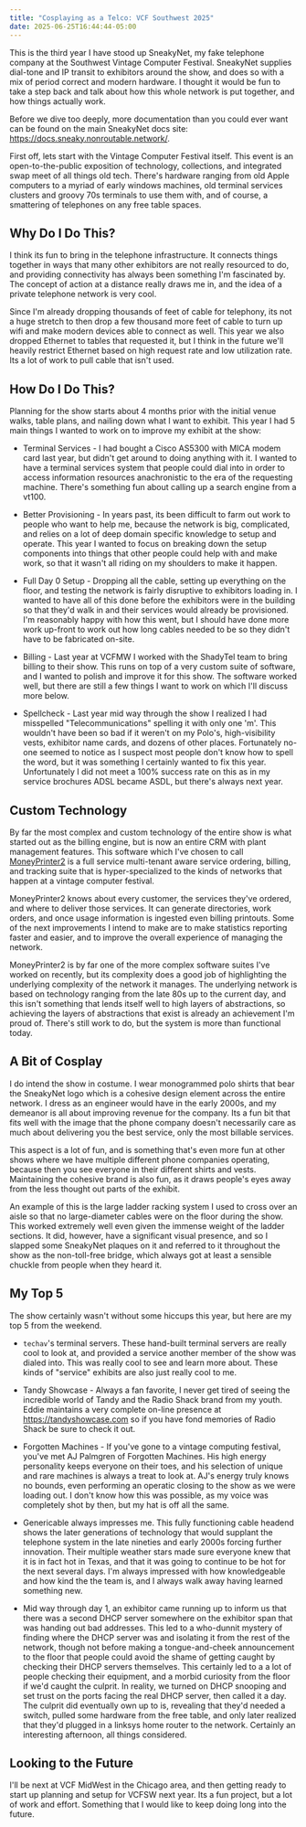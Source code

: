 ```yaml
---
title: "Cosplaying as a Telco: VCF Southwest 2025"
date: 2025-06-25T16:44:44-05:00
---
```


This is the third year I have stood up SneakyNet, my fake telephone
company at the Southwest Vintage Computer Festival.  SneakyNet
supplies dial-tone and IP transit to exhibitors around the show, and
does so with a mix of period correct and modern hardware.  I thought
it would be fun to take a step back and talk about how this whole
network is put together, and how things actually work.

Before we dive too deeply, more documentation than you could ever want
can be found on the main SneakyNet docs site:
<https://docs.sneaky.nonroutable.network/>.

First off, lets start with the Vintage Computer Festival itself.  This
event is an open-to-the-public exposition of technology, collections,
and integrated swap meet of all things old tech.  There's hardware
ranging from old Apple computers to a myriad of early windows
machines, old terminal services clusters and groovy 70s terminals to
use them with, and of course, a smattering of telephones on any free
table spaces.

## Why Do I Do This?

I think its fun to bring in the telephone infrastructure.  It connects
things together in ways that many other exhibitors are not really
resourced to do, and providing connectivity has always been something
I'm fascinated by.  The concept of action at a distance really draws
me in, and the idea of a private telephone network is very cool.

Since I'm already dropping thousands of feet of cable for telephony,
its not a huge stretch to then drop a few thousand more feet of cable
to turn up wifi and make modern devices able to connect as well.  This
year we also dropped Ethernet to tables that requested it, but I think
in the future we'll heavily restrict Ethernet based on high request
rate and low utilization rate.  Its a lot of work to pull cable that
isn't used.

## How Do I Do This?

Planning for the show starts about 4 months prior with the initial
venue walks, table plans, and nailing down what I want to exhibit.
This year I had 5 main things I wanted to work on to improve my
exhibit at the show:

  * Terminal Services - I had bought a Cisco AS5300 with MICA modem
    card last year, but didn't get around to doing anything with it.
    I wanted to have a terminal services system that people could dial
    into in order to access information resources anachronistic to the
    era of the requesting machine.  There's something fun about
    calling up a search engine from a vt100.

  * Better Provisioning - In years past, its been difficult to farm
    out work to people who want to help me, because the network is
    big, complicated, and relies on a lot of deep domain specific
    knowledge to setup and operate.  This year I wanted to focus on
    breaking down the setup components into things that other people
    could help with and make work, so that it wasn't all riding on my
    shoulders to make it happen.

  * Full Day 0 Setup - Dropping all the cable, setting up everything
    on the floor, and testing the network is fairly disruptive to
    exhibitors loading in.  I wanted to have all of this done before
    the exhibitors were in the building so that they'd walk in and
    their services would already be provisioned.  I'm reasonably happy
    with how this went, but I should have done more work up-front to
    work out how long cables needed to be so they didn't have to be
    fabricated on-site.

  * Billing - Last year at VCFMW I worked with the ShadyTel team to
    bring billing to their show.  This runs on top of a very custom
    suite of software, and I wanted to polish and improve it for this
    show.  The software worked well, but there are still a few things
    I want to work on which I'll discuss more below.

  * Spellcheck - Last year mid way through the show I realized I had
    misspelled "Telecommunications" spelling it with only one 'm'.
    This wouldn't have been so bad if it weren't on my Polo's,
    high-visibility vests, exhibitor name cards, and dozens of other
    places.  Fortunately no-one seemed to notice as I suspect most
    people don't know how to spell the word, but it was something I
    certainly wanted to fix this year.  Unfortunately I did not meet a
    100% success rate on this as in my service brochures ADSL became
    ASDL, but there's always next year.


## Custom Technology

By far the most complex and custom technology of the entire show is
what started out as the billing engine, but is now an entire CRM with
plant management features.  This software which I've chosen to call
[MoneyPrinter2](https://github.com/sneakynet/moneyprinter2/) is a full
service multi-tenant aware service ordering, billing, and tracking
suite that is hyper-specialized to the kinds of networks that happen
at a vintage computer festival.

MoneyPrinter2 knows about every customer, the services they've
ordered, and where to deliver those services.  It can generate
directories, work orders, and once usage information is ingested even
billing printouts.  Some of the next improvements I intend to make are
to make statistics reporting faster and easier, and to improve the
overall experience of managing the network.

MoneyPrinter2 is by far one of the more complex software suites I've
worked on recently, but its complexity does a good job of highlighting
the underlying complexity of the network it manages.  The underlying
network is based on technology ranging from the late 80s up to the
current day, and this isn't something that lends itself well to high
layers of abstractions, so achieving the layers of abstractions that
exist is already an achievement I'm proud of.  There's still work to
do, but the system is more than functional today.

## A Bit of Cosplay

I do intend the show in costume.  I wear monogrammed polo shirts that
bear the SneakyNet logo which is a cohesive design element across the
entire network.  I dress as an engineer would have in the early 2000s,
and my demeanor is all about improving revenue for the company.  Its a
fun bit that fits well with the image that the phone company doesn't
necessarily care as much about delivering you the best service, only
the most billable services.

This aspect is a lot of fun, and is something that's even more fun at
other shows where we have multiple different phone companies
operating, because then you see everyone in their different shirts and
vests.  Maintaining the cohesive brand is also fun, as it draws
people's eyes away from the less thought out parts of the exhibit.

An example of this is the large ladder racking system I used to cross
over an aisle so that no large-diameter cables were on the floor
during the show.  This worked extremely well even given the immense
weight of the ladder sections.  It did, however, have a significant
visual presence, and so I slapped some SneakyNet plaques on it and
referred to it throughout the show as the non-toll-free bridge, which
always got at least a sensible chuckle from people when they heard it.

## My Top 5

The show certainly wasn't without some hiccups this year, but here are
my top 5 from the weekend.

  * `techav`'s terminal servers.  These hand-built terminal servers
    are really cool to look at, and provided a service another member
    of the show was dialed into.  This was really cool to see and
    learn more about.  These kinds of "service" exhibits are also just
    really cool to me.

  * Tandy Showcase - Always a fan favorite, I never get tired of
    seeing the incredible world of Tandy and the Radio Shack brand
    from my youth.  Eddie maintains a very complete on-line presence
    at <https://tandyshowcase.com> so if you have fond memories of
    Radio Shack be sure to check it out.

  * Forgotten Machines - If you've gone to a vintage computing
    festival, you've met AJ Palmgren of Forgotten Machines.  His high
    energy personality keeps everyone on their toes, and his selection
    of unique and rare machines is always a treat to look at.  AJ's
    energy truly knows no bounds, even performing an operatic closing
    to the show as we were loading out.  I don't know how this was
    possible, as my voice was completely shot by then, but my hat is
    off all the same.

  * Genericable always impresses me.  This fully functioning cable
    headend shows the later generations of technology that would
    supplant the telephone system in the late nineties and early 2000s
    forcing further innovation.  Their multiple weather stars made
    sure everyone knew that it is in fact hot in Texas, and that it
    was going to continue to be hot for the next several days.  I'm
    always impressed with how knowledgeable and how kind the the team
    is, and I always walk away having learned something new.

  * Mid way through day 1, an exhibitor came running up to inform us
    that there was a second DHCP server somewhere on the exhibitor
    span that was handing out bad addresses.  This led to a who-dunnit
    mystery of finding where the DHCP server was and isolating it from
    the rest of the network, though not before making a
    tongue-and-cheek announcement to the floor that people could avoid
    the shame of getting caught by checking their DHCP servers
    themselves.  This certainly led to a a lot of people checking
    their equipment, and a morbid curiosity from the floor if we'd
    caught the culprit.  In reality, we turned on DHCP snooping and
    set trust on the ports facing the real DHCP server, then called it
    a day.  The culprit did eventually own up to is, revealing that
    they'd needed a switch, pulled some hardware from the free table,
    and only later realized that they'd plugged in a linksys home
    router to the network.  Certainly an interesting afternoon, all
    things considered.


## Looking to the Future

I'll be next at VCF MidWest in the Chicago area, and then getting
ready to start up planning and setup for VCFSW next year.  Its a fun
project, but a lot of work and effort.  Something that I would like to
keep doing long into the future.

